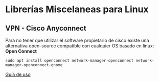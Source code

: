 # Librerías Miscelaneas para Linux

## VPN - Cisco Anyconnect 

  Para no tener que utilizar el software propietario de cisco existe una alternativa open-source compatible con cualquier OS basado en linux:
   <strong>Open Connect</strong>
   
    sudo apt install openconnect network-manager-openconnect network-manager-openconnect-gnome
    
  [Guía de uso](https://people.eng.unimelb.edu.au/lucasjb/archive/oc_old.html)
